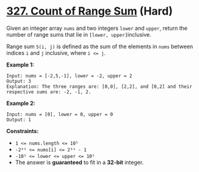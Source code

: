 # [327. Count of Range Sum][link] (Hard)

[link]: https://leetcode.com/problems/count-of-range-sum/

Given an integer array `nums` and two integers `lower` and `upper`, return the number of range sums
that lie in `[lower, upper]`inclusive.

Range sum `S(i, j)` is defined as the sum of the elements in `nums` between indices `i` and `j`
inclusive, where `i <= j`.

**Example 1:**

```
Input: nums = [-2,5,-1], lower = -2, upper = 2
Output: 3
Explanation: The three ranges are: [0,0], [2,2], and [0,2] and their respective sums are: -2, -1, 2.
```

**Example 2:**

```
Input: nums = [0], lower = 0, upper = 0
Output: 1
```

**Constraints:**

- `1 <= nums.length <= 10⁵`
- `-2³¹ <= nums[i] <= 2³¹ - 1`
- `-10⁵ <= lower <= upper <= 10⁵`
- The answer is **guaranteed** to fit in a **32-bit** integer.
